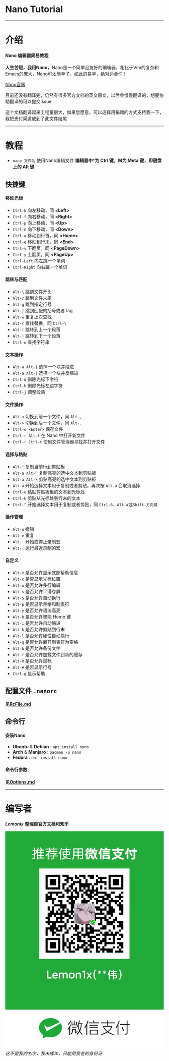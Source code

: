 # Nano Tutorial


***


# 介绍

#### Nano 编辑器简易教程
**人生苦短，我用Nano**，Nano是一个简单且友好的编辑器，相比于Vim的复杂和Emacs的庞大，Nano可太简单了，如此的易学，绝对适合你！

[Nano官网](https://www.nano-editor.org/)

目前还没有翻译完，仍然有很多官方文档的英文原文，以后会慢慢翻译的，想要协助翻译的可以提交Issue

这个文档翻译起来工程量很大，如果您愿意，可以选择用捐赠的方式支持我一下，我把支付渠道放到了此文件结尾

***


# 教程
- `nano 文件名` 使用Nano编辑文件
**编辑器中^为 Ctrl 键，M为 Meta 键，即键盘上的 Alt 键**

## 快捷键
#### 移动光标
- `Ctrl-b` 向左移动，同 **\<Left>**
- `Ctrl-f` 向右移动，同 **\<Right>**
- `Ctrl-p` 向上移动，同 **\<Up>**
- `Ctrl-n` 向下移动，同 **\<Down>**
- `Ctrl-a` 移动到行首，同 **\<Home>**
- `Ctrl-e` 移动到行末，同 **\<End>**
- `Ctrl-v` 下翻页，同 **\<PageDown>**
- `Ctrl-y` 上翻页，同 **\<PageUp>**
- `Ctrl-Left` 向左跳一个单词
- `Ctrl-Right` 向右跳一个单词

#### 跳转与匹配
- `Alt-\` 跳到文件开头
- `Alt-/` 跳到文件末尾
- `Alt-g` 跳到指定行号
- `Alt-]` 跳到匹配的括号或者Tag
- `Alt-w` 重复上次查找
- `Alt-r` 查找替换，同 `Ctrl-\`
- `Alt-(` 跳转到上一个段落
- `Alt-)` 跳转到下一个段落
- `Ctrl-w` 查找字符串

#### 文本操作
- `Alt-a Alt-}` 选择一个块并缩进
- `Alt-a Alt-{` 选择一个块并反缩进
- `Ctrl-d` 删除光标下字符
- `Ctrl-h` 删除光标左边字符
- `Ctrl-j` 调整段落

#### 文件操作
- `Alt-<` 切换到前一个文件，同 `Alt-,`
- `Alt->` 切换到后一个文件，同 `Alt-.`
- `Ctrl-o <Enter>` 保存文件 
- `Ctrl-r Alt-f` 在 Nano 中打开新文件
- `Ctrl-r Ctrl-t` 使用文件管理器寻找并打开文件

#### 选择与粘贴
- `Alt-^` 复制当前行到剪贴板
- `Alt-a Alt-^` 复制高亮的选中文本到剪贴板
- `Alt-a Alt-k` 剪贴高亮的选中文本到剪贴板
- `Alt-a` 开始选择文本用于复制或者剪贴，再次按 `Alt-a` 会取消选择
- `Ctrl-u` 粘贴剪贴板里的文本到光标处
- `Ctrl-k` 剪贴从光标处到行末的文本
- `Ctrl-^` 开始选择文本用于复制或者剪贴，同 `Ctrl-6`、`Alt-a`或`Shift-方向键`

#### 操作管理
- `Alt-u` 撤销
- `Alt-e` 重复
- `Alt-:` 开始或停止录制宏
- `Alt-;` 运行最近录制的宏

#### 自定义
- `Alt-x` 是否允许显示底部帮助信息
- `Alt-c` 是否显示光标位置
- `Alt-o` 是否允许多行编辑
- `Alt-s` 是否允许平滑卷屏
- `Alt-$` 是否允许自动换行
- `Alt-p` 是否显示空格和制表符
- `Alt-y` 是否允许语法高亮
- `Alt-h` 是否允许智能 Home 键
- `Alt-i` 是否允许自动缩进
- `Alt-k` 是否允许剪贴到行末
- `Alt-l` 是否允许硬性自动换行
- `Alt-q` 是否允许展开制表符为空格
- `Alt-b` 是否允许备份文件
- `Alt-f` 是否允许加载文件到新的缓存
- `Alt-m` 是否允许鼠标
- `Alt-#` 是否显示行号
- `Ctrl-g` 显示帮助


## 配置文件 `.nanorc`
**见[RcFile.md](RcFile.md)**


## 命令行
#### 安装Nano
- **Ubuntu** & **Debian** : `apt install nano`
- **Arch** & **Manjaro** : `pacman -S nano`
- **Fedora** : `dnf install nano`

#### 命令行参数
**见[Options.md](Options.md)**


***


# 编写者
***Lemonix*** **整理自官方文档和知乎**

![捐赠](Donate.jpg)
_这不是我的名字，我未成年，只能用我爸的身份证_